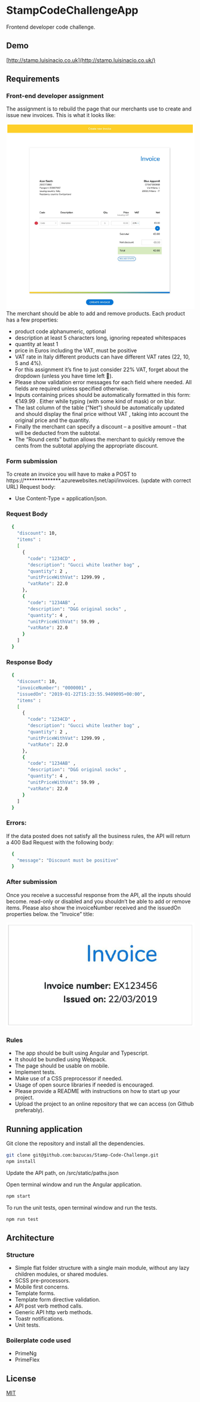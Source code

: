 # StampCodeChallengeApp

Frontend developer code challenge.

## Demo

[http://stamp.luisinacio.co.uk](http://stamp.luisinacio.co.uk/)

## Requirements

### Front-end developer assignment
The assignment is to rebuild the page that our merchants use to create and issue new
invoices. This is what it looks like:

![alt text](./src/assets/screen/screen.png)
The merchant should be able to add and remove products. Each product has a few
properties:
* product code
alphanumeric, optional
* description
at least 5 characters long, ignoring repeated whitespaces
* quantity
at least 1
* price in Euros
including the VAT, must be positive
* VAT rate in Italy different products can have different VAT rates (22, 10, 5 and 4%). 
* For this assignment
it’s fine to just consider 22% VAT, forget about the dropdown (unless you have time left 🙂).
* Please show validation error messages for each field where needed. All fields are
required unless specified otherwise.
* Inputs containing prices should be automatically formatted in this form: €149.99 .
Either while typing (with some kind of mask) or on blur.
* The last column of the table (“Net”) should be automatically updated and should display
the final price without VAT , taking into account the original price and the quantity.
* Finally the merchant can specify a discount – a positive amount – that will be deducted
from the subtotal. 
* The “Round cents” button allows the merchant to quickly remove the
cents from the subtotal applying the appropriate discount.

### Form submission

To create an invoice you will have to make a POST to
https://**************.azurewebsites.net/api/invoices. (update with correct URL)
Request body:
* Use Content-Type = application/json.

### Request Body

```bash
  {
    "discount": 10,
    "items" :
    [
      {
        "code": "1234CD" ,
        "description": "Gucci white leather bag" ,
        "quantity": 2 ,
        "unitPriceWithVat": 1299.99 ,
        "vatRate": 22.0
      },
      {
        "code": "1234AB" ,
        "description": "D&G original socks" ,
        "quantity": 4 ,
        "unitPriceWithVat": 59.99 ,
        "vatRate": 22.0
      }
    ]
  }
```

### Response Body

```bash
  {
    "discount": 10,
    "invoiceNumber": "0000001" ,
    "issuedOn": "2019-01-22T15:23:55.9409095+00:00",
    "items" :
    [
      {
        "code": "1234CD" ,
        "description": "Gucci white leather bag" ,
        "quantity": 2 ,
        "unitPriceWithVat": 1299.99 ,
        "vatRate": 22.0
      },
      {
        "code": "1234AB" ,
        "description": "D&G original socks" ,
        "quantity": 4 ,
        "unitPriceWithVat": 59.99 ,
        "vatRate": 22.0
      }
    ]
  }
```

### Errors:

If the data posted does not satisfy all the business rules, the API will return a 400 Bad
Request with the following body:

```bash
  {
    "message": "Discount must be positive"
  }
```

### After submission

Once you receive a successful response from the API, all the inputs should become.
read-only or disabled and you shouldn’t be able to add or remove items.
Please also show the invoiceNumber received and the issuedOn properties below.
the “Invoice” title:

![alt text](./src/assets/screen/invoice.png)

### Rules

* The app should be built using Angular and Typescript.
* It should be bundled using Webpack.
* The page should be usable on mobile.
* Implement tests.
* Make use of a CSS preprocessor if needed.
* Usage of open source libraries if needed is encouraged.
* Please provide a README with instructions on how to start up your project.
* Upload the project to an online repository that we can access (on Github preferably).


## Running application

Git clone the repository and install all the dependencies.

```bash
git clone git@github.com:bazucas/Stamp-Code-Challenge.git
npm install
``` 
Update the API path, on /src/static/paths.json

Open terminal window and run the Angular application.

```bash
npm start
```

To run the unit tests, open terminal window and run the tests.

```bash
npm run test
```

## Architecture

### Structure

* Simple flat folder structure with a single main module, without any lazy children modules, or shared modules.
* SCSS pre-processors.
* Mobile first concerns. 
* Template forms.
* Template form directive validation.
* API post verb method calls.
* Generic API http verb methods.
* Toastr notifications.
* Unit tests.

### Boilerplate code used

* PrimeNg
* PrimeFlex

## License
[MIT](https://choosealicense.com/licenses/mit/)
